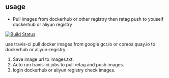## usage

- Pull images from dockerhub or other registry then retag push to youself dockerhub or aliyun registry

[![Build Status](https://travis-ci.com/willzhang/pull-docker-images.svg?branch=master)](https://travis-ci.com/willzhang/pull-docker-images)

use travis-ci pull docker images from google gcr.io or coreos quay.io to dockerhub or aliyun-registry

1. Save image url to images.txt.
2. Auto run travis-ci jobs to pull retag and push images.
3. login dockerhub or aliyun registry check images.
